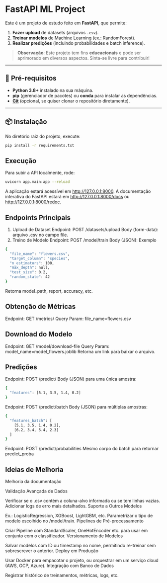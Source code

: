 # FastAPI ML Project

Este é um projeto de estudo feito em **FastAPI**, que permite:
1. **Fazer upload** de datasets (arquivos `.csv`).
2. **Treinar modelos** de Machine Learning (ex.: RandomForest).
3. **Realizar predições** (incluindo probabilidades e batch inference).

> **Observação**: Este projeto tem fins **educacionais** e pode ser aprimorado em diversos aspectos. Sinta-se livre para contribuir!

---

## :rocket: Pré-requisitos

- **Python 3.8+** instalado na sua máquina.
- **pip** (gerenciador de pacotes) ou **conda** para instalar as dependências.
- [**Git**](https://git-scm.com/) (opcional, se quiser clonar o repositório diretamente).

---

## :package: Instalação

No diretório raiz do projeto, execute:

```bash
pip install -r requirements.txt
```

## Execução
Para subir a API localmente, rode:

```bash
uvicorn app.main:app --reload
```

A aplicação estará acessível em http://127.0.0.1:8000.
A documentação interativa do FastAPI estará em http://127.0.0.1:8000/docs ou http://127.0.0.1:8000/redoc.

## Endpoints Principais
1. Upload de Dataset
Endpoint: POST /datasets/upload
Body (form-data): arquivo .csv no campo file.
2. Treino de Modelo
Endpoint: POST /model/train
Body (JSON): Exemplo

```bash
{
  "file_name": "flowers.csv",
  "target_column": "species",
  "n_estimators": 100,
  "max_depth": null,
  "test_size": 0.2,
  "random_state": 42
}
```

Retorna model_path, report, accuracy, etc.

## Obtenção de Métricas
Endpoint: GET /metrics/
Query Param: file_name=flowers.csv

## Download do Modelo
Endpoint: GET /model/download-file
Query Param: model_name=model_flowers.joblib
Retorna um link para baixar o arquivo.

## Predições
Endpoint: POST /predict/
Body (JSON) para uma única amostra:

```bash
{
  "features": [5.1, 3.5, 1.4, 0.2]
}
```

Endpoint: POST /predict/batch
Body (JSON) para múltiplas amostras:

```bash
{
  "features_batch": [
    [5.1, 3.5, 1.4, 0.2],
    [6.2, 3.4, 5.4, 2.3]
  ]
}
```

Endpoint: POST /predict/probabilities
Mesmo corpo do batch para retornar predict_proba

## Ideias de Melhoria
Melhoria da documentação

Validação Avançada de Dados

Verificar se o .csv contém a coluna-alvo informada ou se tem linhas vazias.
Adicionar logs de erro mais detalhados.
Suporte a Outros Modelos

Ex.: LogisticRegression, XGBoost, LightGBM, etc.
Parametrizar o tipo de modelo escolhido no /model/train.
Pipelines de Pré-processamento

Criar Pipeline com StandardScaler, OneHotEncoder etc. para usar em conjunto com o classificador.
Versionamento de Modelos

Salvar modelos com ID ou timestamp no nome, permitindo re-treinar sem sobrescrever o anterior.
Deploy em Produção

Usar Docker para empacotar o projeto, ou orquestrar em um serviço cloud (AWS, GCP, Azure).
Integração com Banco de Dados

Registrar histórico de treinamentos, métricas, logs, etc.